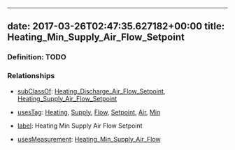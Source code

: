 
---
date: 2017-03-26T02:47:35.627182+00:00
title: Heating_Min_Supply_Air_Flow_Setpoint
---
### Definition: TODO

### Relationships

* [subClassOf](http://www.w3.org/2000/01/rdf-schema#subClassOf): [Heating_Discharge_Air_Flow_Setpoint](https://brickschema.org/schema/1.0/Brick#Heating_Discharge_Air_Flow_Setpoint), [Heating_Supply_Air_Flow_Setpoint](https://brickschema.org/schema/1.0/Brick#Heating_Supply_Air_Flow_Setpoint)

* [usesTag](https://brickschema.org/schema/1.0/BrickFrame#usesTag): [Heating](https://brickschema.org/schema/1.0/BrickTag#Heating), [Supply](https://brickschema.org/schema/1.0/BrickTag#Supply), [Flow](https://brickschema.org/schema/1.0/BrickTag#Flow), [Setpoint](https://brickschema.org/schema/1.0/BrickTag#Setpoint), [Air](https://brickschema.org/schema/1.0/BrickTag#Air), [Min](https://brickschema.org/schema/1.0/BrickTag#Min)

* [label](http://www.w3.org/2000/01/rdf-schema#label): Heating Min Supply Air Flow Setpoint

* [usesMeasurement](https://brickschema.org/schema/1.0/BrickFrame#usesMeasurement): [Heating_Min_Supply_Air_Flow](https://brickschema.org/schema/1.0/Brick#Heating_Min_Supply_Air_Flow)
